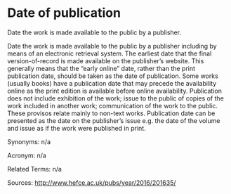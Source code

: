 # Date of publication
 
Date the work is made available to the public by a publisher.
 
Date the work is made available to the public by a publisher including by means of an electronic retrieval system. The earliest date that the final version-of-record is made available on the publisher’s website. This generally means that the “early online” date, rather than the print publication date, should be taken as the date of publication. Some works (usually books) have a publication date that may precede the availability online as the print edition is available before online availability. Publication does not include exhibition of the work; issue to the public of copies of the work included in another work; communication of the work to the public. These provisos relate mainly to non-text works. Publication date can be presented as the date on the publisher’s issue e.g. the date of the volume and issue as if the work were published in print.
 
Synonyms: n/a
 
Acronym: n/a
 
Related Terms: n/a
 
Sources: http://www.hefce.ac.uk/pubs/year/2016/201635/